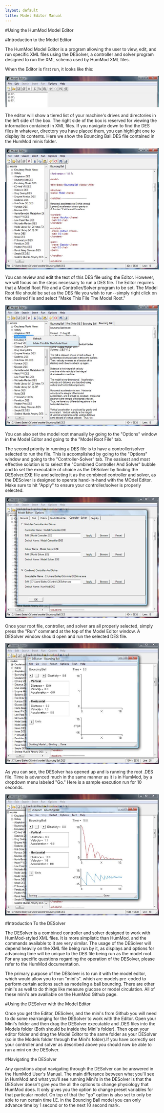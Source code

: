 ```yaml
---
layout: default
title: Model Editor Manual
---
```


#Using the HumMod Model Editor

#Introduction to the Model Editor

The HumMod Model Editor is a program allowing the user to view, edit, and run specific XML files using the DESolver, a controller and solver program designed to run the XML schema used by HumMod XML files.


When the Editor is first run, it looks like this:

![Editor Startup](https://github.com/HumMod/documentation/raw/gh-pages/images/editor/editor_beginning.jpg)


The editor will show a tiered list of your machine's drives and directories in the left side of the box. The right side of the box is reserved for viewing the information contained in XML files. If you navigate down to find the DES files in whatever, directory you have placed them, you can highlight one to display its contents. Here we show the Bouncing Ball.DES file contained in the HumMod minis folder.

![Bouncing Ball](https://github.com/HumMod/documentation/raw/gh-pages/images/editor/editor_xml.jpg)


You can review and edit the text of this DES file using the Editor. However, we will focus on the steps necessary to run a DES file. The Editor requires that a Model Root File and a Controller/Solver program to be set. The Model Root file should be set as the DES file you wish to run--simply right click on the desired file and select "Make This File The Model Root."

![Setting a Root](https://github.com/HumMod/documentation/raw/gh-pages/images/editor/editor_root.jpg)

You can also set the model root manually by going to the "Options" window in the Model Editor and going to the "Model Root File" tab.


The second priority in running a DES file is to have a controller/solver selected to run the file. This is accomplished by going to the "Options" window and going to the "Controller-Solver" tab. The easisest and most effective solution is to select the "Combined Controller And Solver" bubble and to set the executable of choice as the DESolver by finding the DESolver.EXE file and selecting it as the combined controller and solver, as the DESolver is designed to operate hand-in-hand with the MOdel Editor. Make sure to hit "Apply" to ensure your controller/solver is properly selected.

![Setting a Controller/Solver](https://github.com/HumMod/documentation/raw/gh-pages/images/editor/editor_controller-solver.jpg)


Once your root file, controller, and solver are all properly selected, simply press the "Run" command at the top of the Model Editor window. A DESolver window should open and run the selected DES file.

![Running a DES file](https://github.com/HumMod/documentation/raw/gh-pages/images/editor/editor_execution.jpg)

As you can see, the DESolver has opened up and is running the root .DES file. Time is advanced much in the same manner as it is in HumMod, by a dropdown menu labeled "Go." Here is a sample execution run for 10 seconds.

![Advancing Time](https://github.com/HumMod/documentation/raw/gh-pages/images/editor/editor_bouncing.jpg)


#Introduction To the DESolver

The DESolver is a combined controller and solver designed to work with HumMod-styled XML files. It is more simplistic than HumMod, and the commands available to it are very similar. The usage of the DESolver will depend heavily on the XML file being run by it, as displays and options for advancing time will be unique to the DES file being run as the model root. For any specific questions regarding the operation of the DESolver, please refer to the HumMod documentation. 

The primary purpose of the DESolver is to run it with the model editor, which would allow you to run "mini's". which are models pre-coded to perform certain actions such as modeling a ball bouncing. There are other mini's as well to do things like measure glucose or model circulation. All of these mini's are availiable on the HumMod Github page.

#Using the DESolver with the Model Editor

Once you get the Editor, DESolver, and the mini's from Github you will need to do some rearranging for the DESolver to work with the Editor. Open your Mini's folder and then drag the DESolver executable and .DES files into the Models folder (Both should be inside the Mini's folder). Then open your editor folder and drag the Model Editor to the same folder as your DESolver (so in the Models folder through the Mini's folder).If you have correctly set your controller and solver as described above you should now be able to run a mini on the DESolver.

#Navigating the DESolver

Any questions abput navigating through the DESolver can be answered in the HumMod User's Manual. The main differance between what you'll see in HumMod and what you'll see running Mini's in the DESolver is that the DESolver doesn't give you the all the options to change physiology that HumMod does. It only gives you the option to change preset variables for that particular model. On top of that the "go" option is also set to only be able to run certain time I.E. in the Bouncing Ball model you can only advance time by 1 second or to the next 10 second mark.
